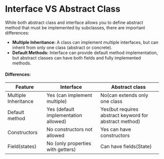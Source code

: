# Interface VS Abstract Class
While both abstract class and interface allows you to define abstract method that must be implemented by subclasses, there are 
important differences:
- **Multiple Inheritance:** A class can implement multiple interfaces, but can inherit from only one class (abstract or concrete).
- **Default Methods:** Interface can provide default method implementation, but abstract classes can have both fields and fully implemented methods.

#### Differences:

| Feature              | Interface                            | Abstract class                                         |
|----------------------|--------------------------------------|--------------------------------------------------------|
| Multiple Inheritance | Yes (can implement multiple)         | No(can extends only one class                          |
| Default method       | Yes (default implementation allowed) | Yes(but requires abstract keyword for abstract method) |
| Constructors         | No constructors not allowed          | Yes can have constructors                              |
| Field(states)        | No (only properties with getters)    | Can have fields(State)                                 |
